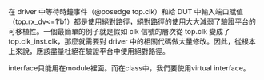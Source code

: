 在 driver 中等待時鐘事件（@posedge top.clk）和給 DUT 中輸入端口賦值（top.rx_dv<=1‘b1）都是使用絕對路徑，絕對路徑的使用大大減弱了驗證平台的可移植性。一個最簡單的例子就是假如 clk 信號的層次從 top.clk 變成了 top.clk_inst.clk，那麼就需要對 driver 中的相關代碼做大量修改。因此，從根本上來說，應該盡量杜絕在驗證平台中使用絕對路徑。

interface只能用在module裡面。而在class中，我們要使用virtual interface。
